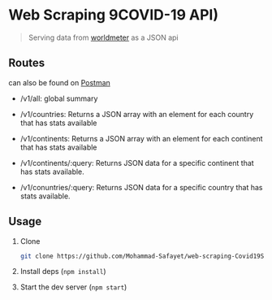 # Web Scraping 9COVID-19 API)

> Serving data from [worldmeter](https://www.worldometers.info/coronavirus/) as a JSON api

## Routes

can also be found on [Postman](https://documenter.getpostman.com/view/10967946/SzzefzaP?version=latest)

- /v1/all: global summary

- /v1/countries: Returns a JSON array with an element for each country that has stats available

- /v1/continents: Returns a JSON array with an element for each continent that has stats available

- /v1/continents/:query: Returns JSON data for a specific continent that has stats available.

- /v1/conuntries/:query: Returns JSON data for a specific country that has stats available.

## Usage

1. Clone

   ```bash
   git clone https://github.com/Mohammad-Safayet/web-scraping-Covid19Stats
   ```

2. Install deps (`npm install`)

3. Start the dev server (`npm start`)
